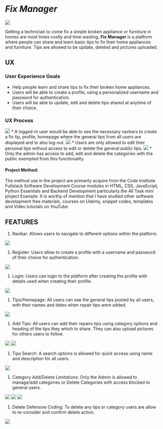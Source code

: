 # *Fix Manager*
<img src="static/assets/home.png">

Getting a technician to come fix a simple broken appliance or furniture in homes are most times costly and time wasting,  **Fix Manager** is a platform where people can share and learn basic tips to fix their home appliances and furniture. Tips are allowed to be update, deleted and pictures uploaded.


## UX

### User Experience Goals

* Help people learn and share tips to fix their broken home appliances.
* Users will be able to create a profile, using a personalized username and password for authentication.
* Users will be able to update, edit and delete tips shared at anytime of their choice.

### UX Process

<img src="static/assets/ux1.png">
* A logged-in user would be able to see the necessary navbars to create a fix tip, profile, homepage where the general tips from all users are displayed and to also log-out.

<img src="static/assets/ux2.png">
* Users are only allowed to edit their personal tips without access to edit or delete the general public tips.


<img src="static/assets/admin.png">
* Only the admin has access to add, edit and delete the categories with the public exempted from this functionality.



#### Project Method:
The method use in the project are primarily acquire from the Code Institute Fullstack Software Development Course modules in HTML, CSS, JavaScript, Python Essentials and Backend Development particularly the All Task mini project Example. It is worthy of mention that I have studied other software development free materials, courses on Udemy, snippet codes, templates and Video tutorials on YouTube.



## FEATURES

1. Navbar: Allows users to navigate to different options within the platform.
<img src="static/assets/home.png">

1. Register: Users allow to create a profile with a username and password of their choice for authentication.
<img src="static/assets/register.png">

1. Login: Users can login to the platform after creating the profile with details used when creating their profile.
<img src="static/assets/login.png">

1. Tips/Homepage: All users can see the general tips posted by all users, with their names and dates when repair tips were added.
<img src="static/assets/tips.png">

1. Add Tips: All users can add their repairs tips using category options and heading of the tips they which to share. They can also upload pictures for others users to follow.
<img src="static/assets/add_tips.png">
<img src="static/assets/add_tips2.png">

1. Tips Search: A search options is allowed for quick access using name and description for all users.
<img src="static/assets/tips_search.png">

1. Category Add/Delete Limitations: Only the Admin is allowed to manage/add categories or Delete Categories with access blocked to general users.
<img src="static/assets/manage_cate.png">
<img src="static/assets/add_cate.png">
<img src="static/assets/admin.png">

1. Delete Defensive Coding: To delete any tips or category users are allow to re-consider and confirm delete action.
<img src="static/assets/delete_cate.png">
